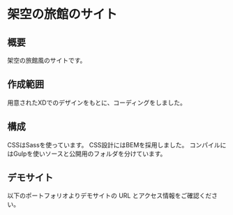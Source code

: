 # 架空の旅館のサイト

## 概要
架空の旅館風のサイトです。

## 作成範囲
用意されたXDでのデザインをもとに、コーディングをしました。

## 構成
CSSはSassを使っています。
CSS設計にはBEMを採用しました。
コンパイルにはGulpを使いソースと公開用のフォルダを分けています。

## デモサイト
以下のポートフォリオよりデモサイトの URL とアクセス情報をご確認ください。
